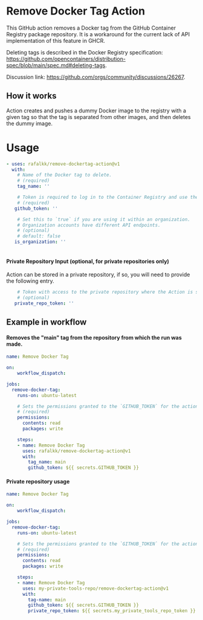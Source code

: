 # Remove Docker Tag Action

This GitHub action removes a Docker tag from the GitHub Container Registry package repository. It is a workaround for the current lack of API implementation of this feature in GHCR. 

Deleting tags is described in the Docker Registry specification: https://github.com/opencontainers/distribution-spec/blob/main/spec.md#deleting-tags.

Discussion link: https://github.com/orgs/community/discussions/26267.


## How it works
Action creates and pushes a dummy Docker image to the registry with a given tag so that the tag is separated from other images, and then deletes the dummy image.

# Usage

```yaml
- uses: rafalkk/remove-dockertag-action@v1
  with:
    # Name of the Docker tag to delete.
    # (required)
    tag_name: ''

    # Token is required to log in to the Container Registry and use the GitHub API.
    # (required)
   github_token: ''

    # Set this to `true` if you are using it within an organization.
    # Organization accounts have different API endpoints.
    # (optional)
    # default: false
   is_organization: ''
   

```
#### Private Repository Input (optional, for private repositories only)
Action can be stored in a private repository, if so, you will need to provide the following entry.
```yaml
    # Token with access to the private repository where the Action is stored.
    # (optional)
   private_repo_token: ''
```

## Example in workflow

#### Removes the "main" tag from the repository from which the run was made.

```yaml
name: Remove Docker Tag

on:
    workflow_dispatch:

jobs:
  remove-docker-tag:
    runs-on: ubuntu-latest

    # Sets the permissions granted to the `GITHUB_TOKEN` for the actions in this job.
    # (required)
    permissions:
      contents: read
      packages: write

    steps:
    - name: Remove Docker Tag
      uses: rafalkk/remove-dockertag-action@v1
      with:
        tag_name: main
        github_token: ${{ secrets.GITHUB_TOKEN }}
```

#### Private repository usage

```yaml
name: Remove Docker Tag

on:
    workflow_dispatch:

jobs:
  remove-docker-tag:
    runs-on: ubuntu-latest

    # Sets the permissions granted to the `GITHUB_TOKEN` for the actions in this job.
    # (required)
    permissions:
      contents: read
      packages: write

    steps:
    - name: Remove Docker Tag
      uses: my-private-tools-repo/remove-dockertag-action@v1
      with:
        tag-name: main
        github_token: ${{ secrets.GITHUB_TOKEN }}
        private_repo_token: ${{ secrets.my_private_tools_repo_token }}
```
